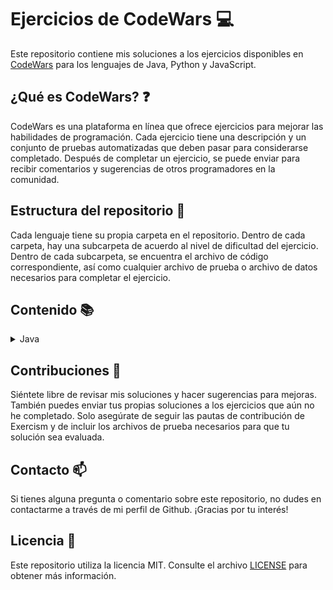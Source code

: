 # Ejercicios de CodeWars :computer:

Este repositorio contiene mis soluciones a los ejercicios disponibles en [CodeWars](https://www.codewars.com) para los lenguajes de Java, Python y JavaScript.

## ¿Qué es CodeWars? :question:

CodeWars es una plataforma en línea que ofrece ejercicios para mejorar las habilidades de programación. Cada ejercicio tiene una descripción y un conjunto de pruebas automatizadas que deben pasar para considerarse completado. Después de completar un ejercicio, se puede enviar para recibir comentarios y sugerencias de otros programadores en la comunidad.

## Estructura del repositorio :file_folder:

Cada lenguaje tiene su propia carpeta en el repositorio. Dentro de cada carpeta, hay una subcarpeta de acuerdo al nivel de dificultad del ejercicio. Dentro de cada subcarpeta, se encuentra el archivo de código correspondiente, así como cualquier archivo de prueba o archivo de datos necesarios para completar el ejercicio.

## Contenido :books:

<details>
  <summary>Java</summary>
  <ul>
    <details>
      <summary>Easy</summary>
      <ol type="1">
        <li><a href="/java/src/main/java/easy/Quadrant.java">Quadrants</a></li>
        <li><a href="/java/src/main/java/easy/QuarterOfTheYear.java">Quarter of the year</a></li>
        <li><a href="/java/src/main/java/easy/WolvesAndSheep.java">A wolf in sheep's clothing</a></li>
        <li><a href="/java/src/main/java/easy/TotalPoints.java">Total amount of points</a></li>
        <li><a href="/java/src/main/java/easy/Pillars.java">Pillars</a></li>
        <li><a href="/java/src/main/java/easy/TwiceAsOld.java">Twice as old</a></li>
        <li><a href="/java/src/main/java/easy/SumOfDifferencesInArray.java">Sum of differences in array</a></li>
        <li><a href="/java/src/main/java/easy/JustCountSheep.java">If you can't sleep, just count sheep!!</a></li>
        <li><a href="/java/src/main/java/easy/AreaOrPerimeter.java">Area or Perimeter</a></li>
        <li><a href="/java/src/main/java/easy/CatYearsDogYears.java">Cat years, Dog years</a></li>
        <li><a href="/java/src/main/java/easy/ReversedSequence.java">Reversed sequence</a></li>
        <li><a href="/java/src/main/java/easy/TheFeastOfManyBeasts.java">The Feast of Many Beasts</a></li>
        <li><a href="/java/src/main/java/easy/MultiplicationTableForNumber.java">Multiplication table for number</a></li>
        <li><a href="/java/src/main/java/easy/DayOfWeek.java">Return the day</a></li>
        <li><a href="/java/src/main/java/easy/CenturyFromYear.java">Century From Year</a></li>
        <li><a href="/java/src/main/java/easy/SimpleMultiplication.java">Simple multiplication</a></li>
        <li><a href="/java/src/main/java/easy/SortMyTextbooks.java">Sort My Textbooks</a></li>
        <li><a href="/java/src/main/java/easy/InvertValues.java">Invert values</a></li>
        <li><a href="/java/src/main/java/easy/WillThereBeEnoughSpace.java">Will there be enough space?</a></li>
        <li><a href="/java/src/main/java/easy/IsHeGonnaSurvive.java">Is he gonna survive?</a></li>
        <li><a href="/java/src/main/java/easy/SwitchItUp.java">Switch it Up!</a></li>
        <li><a href="/java/src/main/java/easy/FindThePosition.java">Find the position!</a></li>
        <li><a href="/java/src/main/java/easy/WillYouMakeIt.java">Will you make it?</a></li>
        <li><a href="/java/src/main/java/easy/ArrayPlusArray.java">Array plus array</a></li>
        <li><a href="/java/src/main/java/easy/AllStarCodeChallenge.java">All Star Code Challenge </a></li>
        <li><a href="/java/src/main/java/easy/TrafficLights.java">Traffic light</a></li>
        <li><a href="/java/src/main/java/easy/ReduceButGrow.java">Reduce but Grow</a></li>
        <li><a href="/java/src/main/java/easy/SumMixedArray.java">Sum Mixed Array</a></li>
        <li><a href="/java/src/main/java/easy/RemoveStringSpaces.java">Remove String Spaces</a></li>
        <li><a href="/java/src/main/java/easy/ConvertAStringToAnArray.java">Convert a string to an array</a></li>
        <li><a href="/java/src/main/java/easy/CalculateAverage.java">Calculate average</a></li>
        <li><a href="/java/src/main/java/easy/StringRepeat.java">String repeat</a></li>
        <li><a href="/java/src/main/java/easy/MakeUpperCase.java">Make UpperCase</a></li>
        <li><a href="/java/src/main/java/easy/LostWithoutAMap.java">Lost Without a Map</a></li>
        <li><a href="/java/src/main/java/easy/FakeBinary.java">Fake Binary</a></li>
        <li><a href="/java/src/main/java/easy/AbbreviateATwoWordName.java">Abbreviate a Two Word Name</a></li>
        <li><a href="/java/src/main/java/easy/FindMaximumAndMinimumValuesOfAList.java">Find Maximum and Minimum Values of a List</a></li>
        <li><a href="/java/src/main/java/easy/SumOfPositive.java">Sum of positive</a></li>
        <li><a href="/java/src/main/java/easy/RemoveExclamationMarks.java">Remove exclamation marks</a></li>
        <li><a href="/java/src/main/java/easy/YouOnlyNeedOne.java">You only need one</a></li>
        <li><a href="/java/src/main/java/easy/BasicMathematicalOperations.java">Basic Mathematical Operations</a></li>
        <li><a href="/java/src/main/java/easy/NoZerosForHeros.java">No zeros for heros</a></li>
        <li><a href="/java/src/main/java/easy/OppositeNumber.java">Opposite number</a></li>
        <li><a href="/java/src/main/java/easy/DoubleChar.java">Double Char</a></li>
        <li><a href="/java/src/main/java/easy/CountTheMonkeys.java">Count the Monkeys!</a></li>
        <li><a href="/java/src/main/java/easy/RemoveFirstAndLastCharacter.java">Remove First and Last Character</a></li>
        <li><a href="/java/src/main/java/easy/SumWithoutHighestAndLowestNumber.java">Sum without highest and lowest number</a></li>
        <li><a href="/java/src/main/java/easy/CountOfPositivesSumOfNegatives.java">Count of positives / sum of negatives</a></li>
        <li><a href="/java/src/main/java/easy/DidSheSayHallo.java">Did she say hallo?</a></li>
        <li><a href="/java/src/main/java/easy/MessiGoalsFunction.java">Grasshopper - Messi goals function</a></li>
        <li><a href="/java/src/main/java/easy/HowGoodAreYouReally.java">How good are you really?</a></li>
        <li><a href="/java/src/main/java/easy/FilteringEvenNumbers.java">Filtering even numbers (Bug Fixes)</a></li>
        <li><a href="/java/src/main/java/easy/GrasshopperSummation.java">Grasshopper - Summation</a></li>
        <li><a href="/java/src/main/java/easy/GrasshopperBasicFunctionFixer.java">Grasshopper - Basic Function Fixer</a></li>
        <li><a href="/java/src/main/java/easy/GrasshopperMessiGoals.java">Grasshopper - Messi Goals</a></li>
        <li><a href="/java/src/main/java/easy/GrasshopperDebugSayHello.java">Grasshopper - Debug sayHello</a></li>
        <li><a href="/java/src/main/java/easy/ThirdAngleOfATriangle.java">Third Angle of a Triangle</a></li>
        <li><a href="/java/src/main/java/easy/PythagoreanTriple.java">Pythagorean Triple</a></li>
        <li><a href="/java/src/main/java/easy/GrasshopperGradeBook.java">Grasshopper - Grade book</a></li>
        <li><a href="/java/src/main/java/easy/AlternatingCase.java">Alternating Case</a></li>
        <li><a href="/java/src/main/java/easy/ClassicHelloWorld.java">Classic Hello World</a></li>
        <li><a href="/java/src/main/java/easy/ReversedStrings.java">Reversed Strings</a></li>
        <li><a href="/java/src/main/java/easy/ConvertANumberToAString.java">Convert a Number to a String</a></li>
        <li><a href="/java/src/main/java/easy/ConvertAStringToANumber.java">Convert a String to a Number</a></li>
        <li><a href="/java/src/main/java/easy/GrasshopperPersonalizedMessage.java">Grasshopper - Personalized Message</a></li>
        <li><a href="/java/src/main/java/easy/ReturningStrings.java">Returning Strings</a></li>
        <li><a href="/java/src/main/java/easy/VowelRemover.java">Vowel remover</a></li>
        <li><a href="/java/src/main/java/easy/WelcomeToTheCity.java">Welcome to the City</a></li>
        <li><a href="/java/src/main/java/easy/AreYouPlayingBanjo.java">Are You Playing Banjo?</a></li>
        <li><a href="/java/src/main/java/easy/WellOfIdeasEasyVersion.java">Well of Ideas - Easy Version</a></li>
        <li><a href="/java/src/main/java/easy/TheWideMouthedFrog.java">The Wide-Mouthed frog!</a></li>
        <li><a href="/java/src/main/java/easy/SortAndStar.java">Sort and Star</a></li>
        <li><a href="/java/src/main/java/easy/CorrectTheMistakesOfTheCharacterRecognitionSoftware.java">Correct the mistakes of the character recognition software</a></li>
        <li><a href="/java/src/main/java/easy/ConvertABooleanToAString.java">Convert a Boolean to a String</a></li>
        <li><a href="/java/src/main/java/easy/SentenceSmash.java">Sentence Smash</a></li>
        <li><a href="/java/src/main/java/easy/DNAToRNAConversion.java">DNA to RNA Conversion</a></li>
        <li><a href="/java/src/main/java/easy/AStrangeTripToTheMarket.java">A Strange Trip to the Market</a></li>
        <li><a href="/java/src/main/java/easy/RemoveTheTime.java">Remove the time</a></li>
        <li><a href="/java/src/main/java/easy/ArrayMean.java">Grasshopper - Array Mean</a></li>
        <li><a href="/java/src/main/java/easy/SquareNSum.java">Square(n) Sum</a></li>
        <li><a href="/java/src/main/java/easy/LarioAndMuigiPipeProblem.java">Lario and Muigi Pipe Problem</a></li>
        <li><a href="/java/src/main/java/easy/DuckDuckGoose.java">Duck Duck Goose</a></li>
        <li><a href="/java/src/main/java/easy/RemovingElements.java">Removing Elements</a></li>
        <li><a href="/java/src/main/java/easy/VolumeOfACuboid.java">Volume of a Cuboid</a></li>
        <li><a href="/java/src/main/java/easy/SurfaceAreaAndVolumeOfABox.java">Surface Area and Volume of a Box</a></li>
        <li><a href="/java/src/main/java/easy/TheTernaryOperator.java">The Ternary Operator</a></li>
        <li><a href="/java/src/main/java/easy/NameMe.java">This is a problem</a></li>
        <li><a href="/java/src/main/java/easy/SaleHotdogs.java">if..else and ternary operator</a></li>
        <li><a href="/java/src/main/java/easy/BlueAndRedMarbles.java">Blue and red marbles</a></li>
        <li><a href="/java/src/main/java/easy/AreaOfASquare.java">Area of a Square</a></li>
        <li><a href="/java/src/main/java/easy/SquashTheBugsNotThedogs.java">Squash the bugs, not the dogs!</a></li>
        <li><a href="/java/src/main/java/easy/SumSmallNumbers.java">A + B</a></li>
        <li><a href="/java/src/main/java/easy/Multiply.java">Multiply</a></li>
        <li><a href="/java/src/main/java/easy/Swapper.java">Swap Values</a></li>
        <li><a href="/java/src/main/java/easy/HowDoICompareNumbers.java">How do I compare numbers?</a></li>
        <li><a href="/java/src/main/java/easy/IsItADigit.java">is it a digit?</a></li>
        <li><a href="/java/src/main/java/easy/SimpleValidationOfAUsernameWithRegex.java">Simple validation of a username with regex</a></li>
        <li><a href="/java/src/main/java/easy/EvenOrOdd.java">Even or Odd</a></li>
        <li><a href="/java/src/main/java/easy/KeepHydrated.java">Keep Hydrated!</a></li>
      </ol>
    </details>
    <details>
      <summary>Medium</summary>
      <ol type="1">
        <li><a href="#">Ejercicio</a></li>
      </ol>
    </details>
    <details>
      <summary>Hard</summary>
      <ol type="1">
        <li><a href="#">Ejercicio</a></li>
      </ol>
    </details>
  </ul>
</details>

## Contribuciones :handshake:

Siéntete libre de revisar mis soluciones y hacer sugerencias para mejoras. También puedes enviar tus propias soluciones a los ejercicios que aún no he completado. Solo asegúrate de seguir las pautas de contribución de Exercism y de incluir los archivos de prueba necesarios para que tu solución sea evaluada.

## Contacto :mailbox:

Si tienes alguna pregunta o comentario sobre este repositorio, no dudes en contactarme a través de mi perfil de Github. ¡Gracias por tu interés!

## Licencia :page_facing_up:

Este repositorio utiliza la licencia MIT. Consulte el archivo [LICENSE](LICENSE) para obtener más información.
